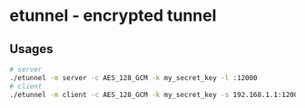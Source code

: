 # etunnel - encrypted tunnel

## Usages

```bash
# server
./etunnel -m server -c AES_128_GCM -k my_secret_key -l :12000
# client
./etunnel -m client -c AES_128_GCM -k my_secret_key -s 192.168.1.1:12000 -t tcp://:8080/10.10.10.1:8080 -t tcp://127.0.0.1:2222/127.0.0.1:22
```
